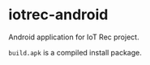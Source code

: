 # iotrec-android

Android application for IoT Rec project.

`build.apk` is a compiled install package.
